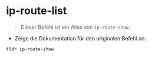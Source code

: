 # ip-route-list

> Dieser Befehl ist ein Alias von `ip-route-show`.

- Zeige die Dokumentation für den originalen Befehl an:

`tldr ip-route-show`
